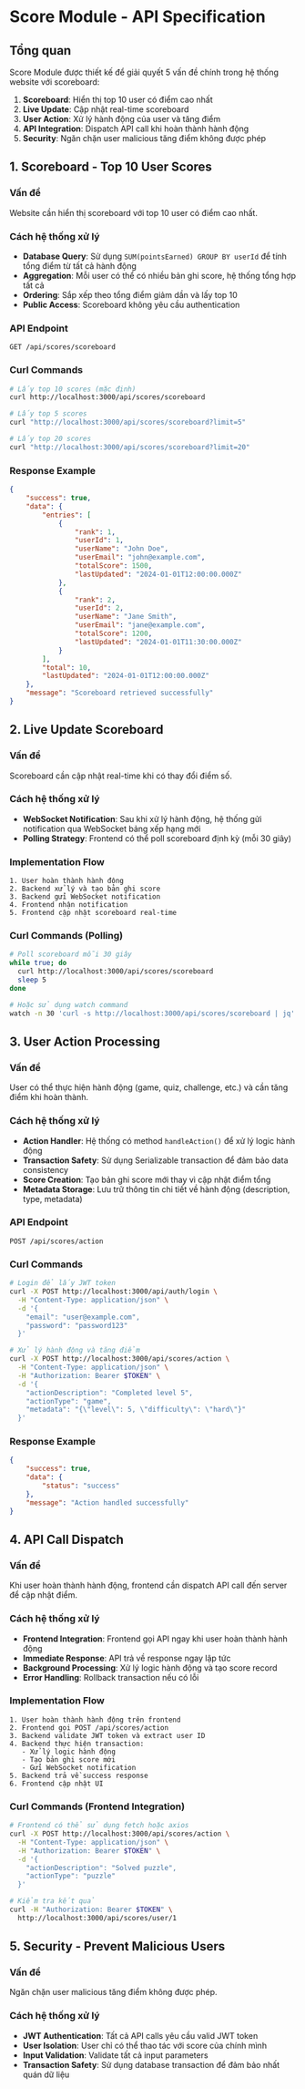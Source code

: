 # Score Module - API Specification

## Tổng quan

Score Module được thiết kế để giải quyết 5 vấn đề chính trong hệ thống website với scoreboard:

1. **Scoreboard**: Hiển thị top 10 user có điểm cao nhất
2. **Live Update**: Cập nhật real-time scoreboard
3. **User Action**: Xử lý hành động của user và tăng điểm
4. **API Integration**: Dispatch API call khi hoàn thành hành động
5. **Security**: Ngăn chặn user malicious tăng điểm không được phép

## 1. Scoreboard - Top 10 User Scores

### Vấn đề

Website cần hiển thị scoreboard với top 10 user có điểm cao nhất.

### Cách hệ thống xử lý

- **Database Query**: Sử dụng `SUM(pointsEarned) GROUP BY userId` để tính tổng điểm từ tất cả hành động
- **Aggregation**: Mỗi user có thể có nhiều bản ghi score, hệ thống tổng hợp tất cả
- **Ordering**: Sắp xếp theo tổng điểm giảm dần và lấy top 10
- **Public Access**: Scoreboard không yêu cầu authentication

### API Endpoint

```
GET /api/scores/scoreboard
```

### Curl Commands

```bash
# Lấy top 10 scores (mặc định)
curl http://localhost:3000/api/scores/scoreboard

# Lấy top 5 scores
curl "http://localhost:3000/api/scores/scoreboard?limit=5"

# Lấy top 20 scores
curl "http://localhost:3000/api/scores/scoreboard?limit=20"
```

### Response Example

```json
{
	"success": true,
	"data": {
		"entries": [
			{
				"rank": 1,
				"userId": 1,
				"userName": "John Doe",
				"userEmail": "john@example.com",
				"totalScore": 1500,
				"lastUpdated": "2024-01-01T12:00:00.000Z"
			},
			{
				"rank": 2,
				"userId": 2,
				"userName": "Jane Smith",
				"userEmail": "jane@example.com",
				"totalScore": 1200,
				"lastUpdated": "2024-01-01T11:30:00.000Z"
			}
		],
		"total": 10,
		"lastUpdated": "2024-01-01T12:00:00.000Z"
	},
	"message": "Scoreboard retrieved successfully"
}
```

## 2. Live Update Scoreboard

### Vấn đề

Scoreboard cần cập nhật real-time khi có thay đổi điểm số.

### Cách hệ thống xử lý

- **WebSocket Notification**: Sau khi xử lý hành động, hệ thống gửi notification qua WebSocket bảng xếp hạng mới
- **Polling Strategy**: Frontend có thể poll scoreboard định kỳ (mỗi 30 giây)

### Implementation Flow

```
1. User hoàn thành hành động
2. Backend xử lý và tạo bản ghi score
3. Backend gửi WebSocket notification
4. Frontend nhận notification
5. Frontend cập nhật scoreboard real-time
```

### Curl Commands (Polling)

```bash
# Poll scoreboard mỗi 30 giây
while true; do
  curl http://localhost:3000/api/scores/scoreboard
  sleep 5
done

# Hoặc sử dụng watch command
watch -n 30 'curl -s http://localhost:3000/api/scores/scoreboard | jq'
```

## 3. User Action Processing

### Vấn đề

User có thể thực hiện hành động (game, quiz, challenge, etc.) và cần tăng điểm khi hoàn thành.

### Cách hệ thống xử lý

- **Action Handler**: Hệ thống có method `handleAction()` để xử lý logic hành động
- **Transaction Safety**: Sử dụng Serializable transaction để đảm bảo data consistency
- **Score Creation**: Tạo bản ghi score mới thay vì cập nhật điểm tổng
- **Metadata Storage**: Lưu trữ thông tin chi tiết về hành động (description, type, metadata)

### API Endpoint

```
POST /api/scores/action
```

### Curl Commands

```bash
# Login để lấy JWT token
curl -X POST http://localhost:3000/api/auth/login \
  -H "Content-Type: application/json" \
  -d '{
    "email": "user@example.com",
    "password": "password123"
  }'

# Xử lý hành động và tăng điểm
curl -X POST http://localhost:3000/api/scores/action \
  -H "Content-Type: application/json" \
  -H "Authorization: Bearer $TOKEN" \
  -d '{
    "actionDescription": "Completed level 5",
    "actionType": "game",
    "metadata": "{\"level\": 5, \"difficulty\": \"hard\"}"
  }'
```

### Response Example

```json
{
	"success": true,
	"data": {
		"status": "success"
	},
	"message": "Action handled successfully"
}
```

## 4. API Call Dispatch

### Vấn đề

Khi user hoàn thành hành động, frontend cần dispatch API call đến server để cập nhật điểm.

### Cách hệ thống xử lý

- **Frontend Integration**: Frontend gọi API ngay khi user hoàn thành hành động
- **Immediate Response**: API trả về response ngay lập tức
- **Background Processing**: Xử lý logic hành động và tạo score record
- **Error Handling**: Rollback transaction nếu có lỗi

### Implementation Flow

```
1. User hoàn thành hành động trên frontend
2. Frontend gọi POST /api/scores/action
3. Backend validate JWT token và extract user ID
4. Backend thực hiện transaction:
   - Xử lý logic hành động
   - Tạo bản ghi score mới
   - Gửi WebSocket notification
5. Backend trả về success response
6. Frontend cập nhật UI
```

### Curl Commands (Frontend Integration)

```bash
# Frontend có thể sử dụng fetch hoặc axios
curl -X POST http://localhost:3000/api/scores/action \
  -H "Content-Type: application/json" \
  -H "Authorization: Bearer $TOKEN" \
  -d '{
    "actionDescription": "Solved puzzle",
    "actionType": "puzzle"
  }'

# Kiểm tra kết quả
curl -H "Authorization: Bearer $TOKEN" \
  http://localhost:3000/api/scores/user/1
```

## 5. Security - Prevent Malicious Users

### Vấn đề

Ngăn chặn user malicious tăng điểm không được phép.

### Cách hệ thống xử lý

- **JWT Authentication**: Tất cả API calls yêu cầu valid JWT token
- **User Isolation**: User chỉ có thể thao tác với score của chính mình
- **Input Validation**: Validate tất cả input parameters
- **Transaction Safety**: Sử dụng database transaction để đảm bảo nhất quán dữ liệu
